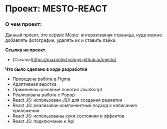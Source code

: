 # Проект: MESTO-REACT

### О чем проект:

Данный проект, это сервис Mesto: интерактивная страница, куда можно добавлять фотографии, удалять их и ставить лайки.

**Ссылка на проект**

* [Ссылка]https://maximtertyshnyi.github.io/mesto/

**Что было сделано в ходе разработки**

*  Проведена работа в Figma
*  Адаптивная верстка
*  Применены основные понятия JavaScript
*  Реализована работа с Popup
* React JS: использован JSX для создания разметки
* React JS: реализован компонентный подход к написанию приложения
* React JS: использованы хуки состояния и эффектов
* React JS: подключение к Api
